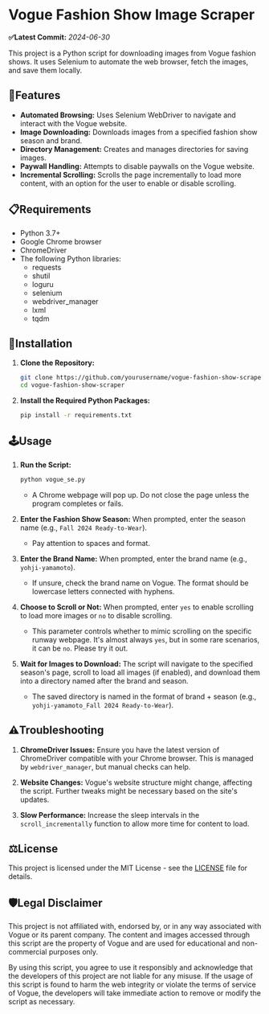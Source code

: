 # Vogue Fashion Show Image Scraper

**✅Latest Commit:** _2024-06-30_

This project is a Python script for downloading images from Vogue fashion shows. It uses Selenium to automate the web browser, fetch the images, and save them locally.

## 🚀Features
- **Automated Browsing:** Uses Selenium WebDriver to navigate and interact with the Vogue website.
- **Image Downloading:** Downloads images from a specified fashion show season and brand.
- **Directory Management:** Creates and manages directories for saving images.
- **Paywall Handling:** Attempts to disable paywalls on the Vogue website.
- **Incremental Scrolling:** Scrolls the page incrementally to load more content, with an option for the user to enable or disable scrolling.

## 📋Requirements
- Python 3.7+
- Google Chrome browser
- ChromeDriver
- The following Python libraries:
  - requests
  - shutil
  - loguru
  - selenium
  - webdriver_manager
  - lxml
  - tqdm

## 💾Installation

1. **Clone the Repository:**
   ```sh
   git clone https://github.com/yourusername/vogue-fashion-show-scraper.git
   cd vogue-fashion-show-scraper
   ```

2. **Install the Required Python Packages:**
   ```sh
   pip install -r requirements.txt
   ```

## 🕹️Usage

1. **Run the Script:**
   ```sh
   python vogue_se.py
   ```
   - A Chrome webpage will pop up. Do not close the page unless the program completes or fails.

2. **Enter the Fashion Show Season:**
   When prompted, enter the season name (e.g., `Fall 2024 Ready-to-Wear`).
   - Pay attention to spaces and format.

3. **Enter the Brand Name:**
   When prompted, enter the brand name (e.g., `yohji-yamamoto`).
   - If unsure, check the brand name on Vogue. The format should be lowercase letters connected with hyphens.

4. **Choose to Scroll or Not:**
   When prompted, enter `yes` to enable scrolling to load more images or `no` to disable scrolling.
   - This parameter controls whether to mimic scrolling on the specific runway webpage. It's almost always `yes`, but in some rare scenarios, it can be `no`. Please try it out.

5. **Wait for Images to Download:**
   The script will navigate to the specified season's page, scroll to load all images (if enabled), and download them into a directory named after the brand and season.
   - The saved directory is named in the format of brand + season (e.g., `yohji-yamamoto_Fall 2024 Ready-to-Wear`).

## ⚠️Troubleshooting

1. **ChromeDriver Issues:**
   Ensure you have the latest version of ChromeDriver compatible with your Chrome browser. This is managed by `webdriver_manager`, but manual checks can help.

2. **Website Changes:**
   Vogue's website structure might change, affecting the script. Further tweaks might be necessary based on the site's updates.

3. **Slow Performance:**
   Increase the sleep intervals in the `scroll_incrementally` function to allow more time for content to load.

## ⚖️License

This project is licensed under the MIT License - see the [LICENSE](LICENSE) file for details.

## 🛡️Legal Disclaimer

This project is not affiliated with, endorsed by, or in any way associated with Vogue or its parent company. The content and images accessed through this script are the property of Vogue and are used for educational and non-commercial purposes only. 

By using this script, you agree to use it responsibly and acknowledge that the developers of this project are not liable for any misuse. If the usage of this script is found to harm the web integrity or violate the terms of service of Vogue, the developers will take immediate action to remove or modify the script as necessary.